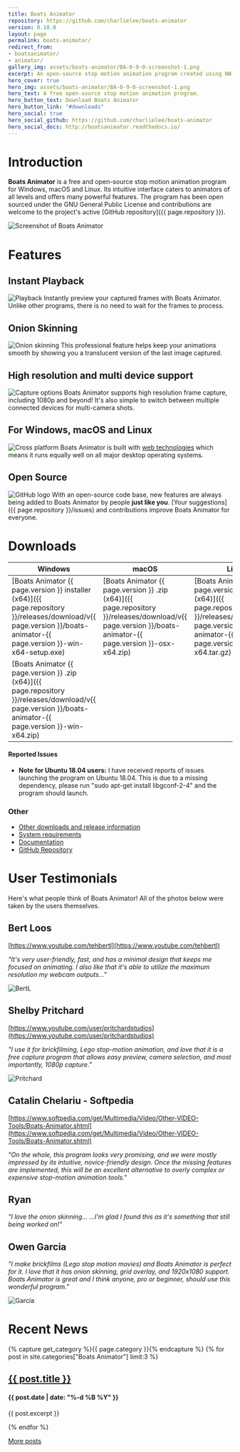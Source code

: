```yaml
---
title: Boats Animator
repository: https://github.com/charlielee/boats-animator
version: 0.10.0
layout: page
permalink: boats-animator/
redirect_from:
- boatsanimator/
- animator/
gallery_img: assets/boats-animator/BA-0-9-0-screenshot-1.png
excerpt: An open-source stop motion animation program created using NW.js.
hero_cover: true
hero_img: assets/boats-animator/BA-0-9-0-screenshot-1.png
hero_text: A free open-source stop motion animation program.
hero_button_text: Download Boats Animator
hero_button_link: "#downloads"
hero_social: true
hero_social_github: https://github.com/charlielee/boats-animator
hero_social_docs: http://boatsanimator.readthedocs.io/
---
```

# Introduction

**Boats Animator** is a free and open-source stop motion animation program for Windows, macOS and Linux. Its intuitive interface caters to animators of all levels and offers many powerful features. The program has been open sourced under the GNU General Public License and contributions are welcome to the project's active [GitHub repository]({{ page.repository }}).

![Screenshot of Boats Animator](../assets/boats-animator/BA-0-9-0-screenshot-1.png)

# Features

## Instant Playback

![Playback](../assets/boats-animator/playback.png) Instantly preview your captured frames with Boats Animator. Unlike other programs, there is no need to wait for the frames to process.

## Onion Skinning

![Onion skinning](../assets/boats-animator/onion-skin.png) This professional feature helps keep your animations smooth by showing you a translucent version of the last image captured. 

## High resolution and multi device support

![Capture options](../assets/boats-animator/capture-options.png) Boats Animator supports high resolution frame capture, including 1080p and beyond! It's also simple to switch between multiple connected devices for multi-camera shots.

## For Windows, macOS and Linux

![Cross platform](../assets/boats-animator/cross-platform.png) Boats Animator is built with [web technologies](http://nwjs.io/) which means it runs equally well on all major desktop operating systems.

## Open Source

![GitHub logo](../assets/boats-animator/github-logo.png) With an open-source code base, new features are always being added to Boats Animator by people **just like you**. [Your suggestions]({{ page.repository }}/issues) and contributions improve Boats Animator for everyone.

# Downloads

| Windows | macOS | Linux |
| - | - | - |
| [Boats Animator {{ page.version }} installer (x64)]({{ page.repository }}/releases/download/v{{ page.version }}/boats-animator-{{ page.version }}-win-x64-setup.exe) | [Boats Animator {{ page.version }} .zip (x64)]({{ page.repository }}/releases/download/v{{ page.version }}/boats-animator-{{ page.version }}-osx-x64.zip) | [Boats Animator {{ page.version }} .tar.gz (x64)]({{ page.repository }}/releases/download/v{{ page.version }}/boats-animator-{{ page.version }}-linux-x64.tar.gz) |
| [Boats Animator {{ page.version }} .zip (x64)]({{ page.repository }}/releases/download/v{{ page.version }}/boats-animator-{{ page.version }}-win-x64.zip) | | |

#### Reported Issues

* **Note for Ubuntu 18.04 users:** I have received reports of issues launching the program on Ubuntu 18.04. This is due to a missing dependency, please run "sudo apt-get install libgconf-2-4" and the program should launch.

### Other

<ul class="plainlist">
  <li><a href="{{ page.repository }}/releases">Other downloads and release information</a></li>
  <li><a href="http://boatsanimator.readthedocs.io/en/latest/introduction/system-requirements/">System requirements</a></li>
  <li><a href="http://boatsanimator.readthedocs.io/">Documentation</a></li>
  <li><a href="{{ page.repository }}">GitHub Repository</a></li>
</ul>

# User Testimonials

Here's what people think of Boats Animator! All of the photos below were taken by the users themselves.

## Bert Loos

[https://www.youtube.com/tehbertl](https://www.youtube.com/tehbertl)

*"It's very user-friendly, fast, and has a minimal design that keeps me focused on animating. I also like that it's able to utilize the maximum resolution my webcam outputs..."*

![BertL](../assets/boats-animator/user-submissions/bertl1.jpg)

## Shelby Pritchard

[https://www.youtube.com/user/pritchardstudios](https://www.youtube.com/user/pritchardstudios)

*"I use it for brickfilming, Lego stop-motion animation, and love that it is a free capture program that allows easy preview, camera selection, and most importantly, 1080p capture."*

![Pritchard](../assets/boats-animator/user-submissions/pritchard1.jpg)

## Catalin Chelariu - Softpedia

[https://www.softpedia.com/get/Multimedia/Video/Other-VIDEO-Tools/Boats-Animator.shtml](https://www.softpedia.com/get/Multimedia/Video/Other-VIDEO-Tools/Boats-Animator.shtml)

*"On the whole, this program looks very promising, and we were mostly impressed by its intuitive, novice-friendly design. Once the missing features are implemented, this will be an excellent alternative to overly complex or expensive stop-motion animation tools."*

## Ryan

*"I love the onion skinning... ...I'm glad I found this as it's something that still being worked on!"*

## Owen Garcia

*"I make brickfilms (Lego stop motion movies) and Boats Animator is perfect for it. I love that it has onion skinning, grid overlay, and 1920x1080 support. Boats Animator is great and I think anyone, pro or beginner, should use this wonderful program."*

![Garcia](../assets/boats-animator/user-submissions/garcia1.jpg)

# Recent News
{% capture get_category %}{{ page.category }}{% endcapture %}
{% for post in site.categories["Boats Animator"] limit:3 %}
<article class="item">
  <h2><a href="{{ post.url }}">{{ post.title }}</a></h2>
  <h4>{{ post.date | date: "%-d %B %Y" }}</h4>
  <p>{{ post.excerpt }}</p>
</article>
{% endfor %}

<a href="/category/boats-animator" class="button">More posts</a>
